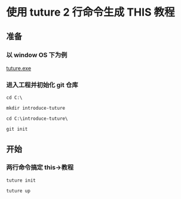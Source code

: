 # 使用 tuture 2 行命令生成 THIS 教程

## 准备

### 以 window OS 下为例

[tuture.exe](https://github.com/tuture-dev/tuture/releases)

### 进入工程并初始化 git 仓库

```shell
cd C:\

mkdir introduce-tuture

cd C:\introduce-tuture\

git init
```

## 开始

### 两行命令搞定 this->教程

```shell
tuture init

tuture up
```
